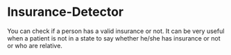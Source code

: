 # Insurance-Detector
You can check if a person has a valid insurance or not. It can be very useful when a patient is not in a state to say whether he/she has insurance or not or who are relative.
